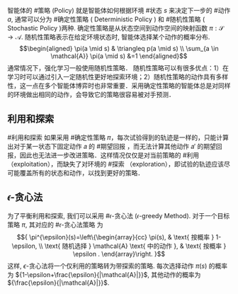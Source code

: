 智能体的 #策略 (Policy) 就是智能体如何根据环境 #状态 ${s}$ 来决定下一步的 #动作 ${a}$, 通常可以分为 #确定性策略 ( Deterministic Policy ) 和 #随机性策略 ( Stochastic Policy )两种. 确定性策略是从状态空间到动作空间的映射函数 ${\pi: \mathcal{S} \rightarrow \mathcal{A}}$. 随机性策略表示在给定环境状态时, 智能体选择某个动作的概率分布. $$\begin{aligned} \pi(a \mid s) & \triangleq p(a \mid s) \\ \sum_{a \in \mathcal{A}} \pi(a \mid s) &=1 \end{aligned}$$
通常情况下，强化学习一般使用随机性策略． 随机性策略可以有很多优点：1）在学习时可以通过引入一定随机性更好地探索环境；2）随机性策略的动作具有多样性，这一点在多个智能体博弈时也非常重要．采用确定性策略的智能体总是对同样的环境做出相同的动作，会导致它的策略很容易被对手预测．

## 利用和探索
#利用和探索
如果采用 #确定性策略 𝜋，每次试验得到的轨迹是一样的，只能计算出对于某一状态下固定动作 𝑎 的 #期望回报 ，而无法计算其他动作 𝑎′ 的期望回报，因此也无法进一步改进策略．这样情况仅仅是对当前策略的 #利用 （exploitation），而缺失了对环境的 #探索 （exploration），即试验的轨迹应该尽可能覆盖所有的状态和动作，以找到更好的策略．

## 𝜖-贪心法 
为了平衡利用和探索, 我们可以采用 #𝜖-贪心法 (𝜖-greedy Method). 对于一个目标策略 ${\pi}$, 其对应的 #𝜖-贪心法策略 为 $${ \pi^{\epsilon}(s)=\left\{\begin{array}{cc} \pi(s), & \text{ 按概率 } 1-\epsilon, \\ \text{ 随机选择 } \mathcal{A} \text{ 中的动作 }, &  \text{ 按概率 } \epsilon . \end{array}\right. }$$ 这样, ${\epsilon}$-贪心法将一个仅利用的策略转为带探索的策略. 每次选择动作 ${\pi(s)}$ 的概率为 ${1-\epsilon+\frac{\epsilon}{|\mathcal{A}|}}$, 其他动作的概率为 ${\frac{\epsilon}{|\mathcal{A}|}}$. 

